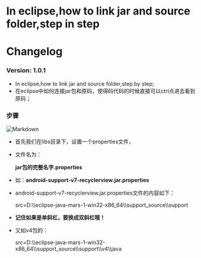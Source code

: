 # In eclipse,how to link jar and source folder,step in step

# Changelog 
 
### Version: 1.0.1

  * In eclipse,how to link jar and source folder,step by step;
  * 在eclipse中如何连接jar包和原码，使得码代码的时候直接可以ctrl点进去看到原码；

### 步骤

![Markdown](https://github.com/halohoop/Halohoop_Code_Schools/pics/03aafd9c-3e55-43d9-b442-7bd48a059450.png)

  * 首先我们在libs目录下，设置一个properties文件，
  * 文件名为：

    **jar包的完整名字.properties**

  * 如：**android-support-v7-recyclerview.jar.properties**
  * android-support-v7-recyclerview.jar.properties文件的内容如下：

    src=D:\\\eclipse-java-mars-1-win32-x86_64\\\support_source\\\support 

	
  * **记住如果是单斜杠，要换成双斜杠哦！**


  * 又如v4包的：

    src=D:\\\eclipse-java-mars-1-win32-x86_64\\\support_source\\\support\\\v4\\\java 

